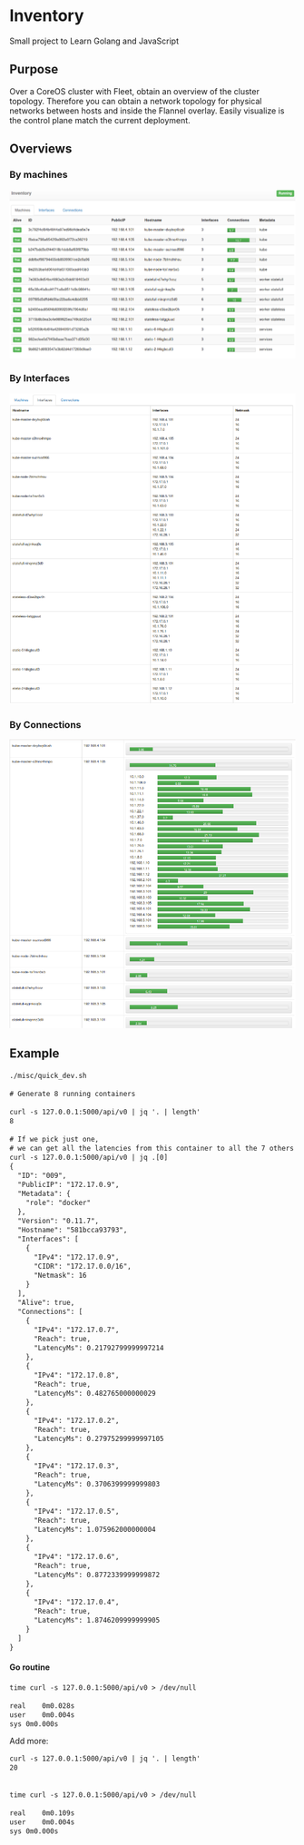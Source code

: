 # Inventory


Small project to Learn Golang and JavaScript

## Purpose

Over a CoreOS cluster with Fleet, obtain an overview of the cluster topology.
Therefore you can obtain a network topology for physical networks between hosts and inside the Flannel overlay.
Easily visualize is the control plane match the current deployment. 

## Overviews

### By machines

![kubernetes](docs/machines.png)


### By Interfaces

![kubernetes](docs/interfaces.png)

### By Connections

![kubernetes](docs/connections.png)


## Example

    ./misc/quick_dev.sh
    
    # Generate 8 running containers
    
    curl -s 127.0.0.1:5000/api/v0 | jq '. | length'
    8

    # If we pick just one,
    # we can get all the latencies from this container to all the 7 others
    curl -s 127.0.0.1:5000/api/v0 | jq .[0]
    {
      "ID": "009",
      "PublicIP": "172.17.0.9",
      "Metadata": {
        "role": "docker"
      },
      "Version": "0.11.7",
      "Hostname": "581bcca93793",
      "Interfaces": [
        {
          "IPv4": "172.17.0.9",
          "CIDR": "172.17.0.0/16",
          "Netmask": 16
        }
      ],
      "Alive": true,
      "Connections": [
        {
          "IPv4": "172.17.0.7",
          "Reach": true,
          "LatencyMs": 0.21792799999997214
        },
        {
          "IPv4": "172.17.0.8",
          "Reach": true,
          "LatencyMs": 0.482765000000029
        },
        {
          "IPv4": "172.17.0.2",
          "Reach": true,
          "LatencyMs": 0.27975299999997105
        },
        {
          "IPv4": "172.17.0.3",
          "Reach": true,
          "LatencyMs": 0.3706399999999803
        },
        {
          "IPv4": "172.17.0.5",
          "Reach": true,
          "LatencyMs": 1.075962000000004
        },
        {
          "IPv4": "172.17.0.6",
          "Reach": true,
          "LatencyMs": 0.8772339999999872
        },
        {
          "IPv4": "172.17.0.4",
          "Reach": true,
          "LatencyMs": 1.8746209999999905
        }
      ]
    }
    
    
#### Go routine
    
    time curl -s 127.0.0.1:5000/api/v0 > /dev/null
    
    real	0m0.028s
    user	0m0.004s
    sys	0m0.000s


Add more: 
    
    curl -s 127.0.0.1:5000/api/v0 | jq '. | length'
    20


    time curl -s 127.0.0.1:5000/api/v0 > /dev/null
    
    real	0m0.109s
    user	0m0.004s
    sys	0m0.000s
